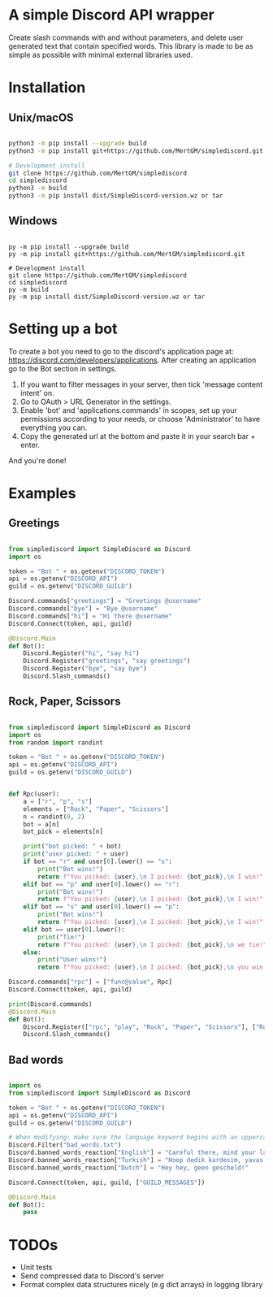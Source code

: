 # A simple Discord API wrapper

Create slash commands with and without parameters, and delete user generated text that contain specified words.
This library is made to be as simple as possible with minimal external libraries used.

# Installation

## Unix/macOS

```bash

python3 -m pip install --upgrade build
python3 -m pip install git+https://github.com/MertGM/simplediscord.git

# Development install
git clone https://github.com/MertGM/simplediscord 
cd simplediscord
python3 -m build
python3 -m pip install dist/SimpleDiscord-version.wz or tar

```

## Windows

```shell

py -m pip install --upgrade build
py -m pip install git+https://github.com/MertGM/simplediscord.git

# Development install
git clone https://github.com/MertGM/simplediscord
cd simplediscord
py -m build
py -m pip install dist/SimpleDiscord-version.wz or tar

```

# Setting up a bot

To create a bot you need to go to the discord's application page at: https://discord.com/developers/applications.
After creating an application go to the Bot section in settings.
1. If you want to filter messages in your server, then tick 'message content intent' on.
2. Go to OAuth > URL Generator in the settings.
3. Enable 'bot' and 'applications.commands' in scopes, set up your permissions according to your needs,
or choose 'Administrator' to have everything you can.
4. Copy the generated url at the bottom and paste it in your search bar + enter.

And you're done!

# Examples 

## Greetings

```python

from simplediscord import SimpleDiscord as Discord
import os

token = "Bot " + os.getenv("DISCORD_TOKEN")
api = os.getenv("DISCORD_API")
guild = os.getenv("DISCORD_GUILD")

Discord.commands["greetings"] = "Greetings @username"
Discord.commands["bye"] = "Bye @username"
Discord.commands["hi"] = "Hi there @username"
Discord.Connect(token, api, guild)

@Discord.Main
def Bot():
    Discord.Register("hi", "say hi")
    Discord.Register("greetings", "say greetings")
    Discord.Register("bye", "say bye")
    Discord.Slash_commands()

```

## Rock, Paper, Scissors

```python

from simplediscord import SimpleDiscord as Discord
import os
from random import randint

token = "Bot " + os.getenv("DISCORD_TOKEN")
api = os.getenv("DISCORD_API")
guild = os.getenv("DISCORD_GUILD")


def Rpc(user):
    a = ["r", "p", "s"]
    elements = ["Rock", "Paper", "Scissors"]
    n = randint(0, 2)
    bot = a[n]
    bot_pick = elements[n]

    print("bot picked: " + bot)
    print("user picked: " + user)
    if bot == "r" and user[0].lower() == "s":
        print("Bot wins!")
        return f"You picked: {user},\n I picked: {bot_pick},\n I win!"
    elif bot == "p" and user[0].lower() == "r":
        print("Bot wins!")
        return f"You picked: {user},\n I picked: {bot_pick},\n I win!"
    elif bot == "s" and user[0].lower() == "p":
        print("Bot wins!")
        return f"You picked: {user},\n I picked: {bot_pick},\n I win!"
    elif bot == user[0].lower():
        print("Tie!")
        return f"You picked: {user},\n I picked: {bot_pick},\n we tie!"
    else:
        print("User wins!")
        return f"You picked: {user},\n I picked: {bot_pick},\n you win!"

Discord.commands["rpc"] = ["func@value", Rpc]
Discord.Connect(token, api, guild)

print(Discord.commands)
@Discord.Main
def Bot():
    Discord.Register(["rpc", "play", "Rock", "Paper", "Scissors"], ["Rock, Paper, Scissors", "Play Rock, Paper, Scissors"], ["Rock", "Paper", "Scissors"])
    Discord.Slash_commands()

```

## Bad words

```python

import os
from simplediscord import SimpleDiscord as Discord

token = "Bot " + os.getenv("DISCORD_TOKEN")
api = os.getenv("DISCORD_API")
guild = os.getenv("DISCORD_GUILD")

# When modifying: make sure the language keyword begins with an uppercase and the words are all lowercased.
Discord.Filter("bad_words.txt")
Discord.banned_words_reaction["English"] = "Careful there, mind your language!"
Discord.banned_words_reaction["Turkish"] = "Hoop dedik kardesim, yavas ol!"
Discord.banned_words_reaction["Dutch"] = "Hey hey, geen gescheld!"

Discord.Connect(token, api, guild, ["GUILD_MESSAGES"])

@Discord.Main
def Bot():
    pass

```

# TODOs

* Unit tests
* Send compressed data to Discord's server
* Format complex data structures nicely (e.g dict arrays) in logging library
